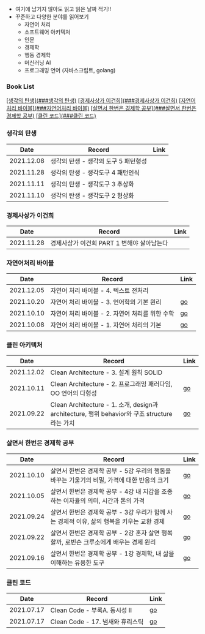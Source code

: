 - 여기에 남기지 않아도 읽고 읽은 날짜 적기!! 
- 꾸준하고 다양한 분야를 읽어보기 
  - 자연어 처리
  - 소프트웨어 아키텍처
  - 인문 
  - 경제학 
  - 행동 경제학
  - 머신러닝 AI
  - 프로그래밍 언어 (자바스크립트, golang) 

### Book List

<u>[생각의 탄생](###생각의 탄생)</u>  <u>[경제사상가 이건희](###경제사상가 이건희)</u>  <u>[자연어처리 바이블](###자연어처리 바이블)</u>  <u>[살면서 한번은 경제학 공부](###살면서 한번은 경제학 공부)</u>  <u>[클린 코드](###클린 코드)</u>

### 생각의 탄생

| Date       | Record                               | Link |
| ---------- | ------------------------------------ | ---- |
| 2021.12.08 | 생각의 탄생 - 생각의 도구 5 패턴형성 |      |
| 2021.11.28 | 생각의 탄생 - 생각도구 4  패턴인식   |      |
| 2021.11.11 | 생각의 탄생 - 생각도구 3 추상화      |      |
| 2021.11.10 | 생각의 탄생 - 생각도구 2 형상화      |      |

### 경제사상가 이건희

| Date       | Record                                     | Link |
| ---------- | ------------------------------------------ | ---- |
| 2021.11.28 | 경제사상가 이건희 PART 1 변해야 살아남는다 |      |

### 자연어처리 바이블

| Date       | Record                                          | Link                                                         |
| ---------- | ----------------------------------------------- | ------------------------------------------------------------ |
| 2021.12.05 | 자연어 처리 바이블 - 4. 텍스트 전처리           |                                                              |
| 2021.10.20 | 자연어 처리 바이블 - 3. 언어학의 기본 원리      | [go](https://github.com/ruslanlvivsky/TIL/blob/main/book/natural-language-processing-bible/chapter03.md) |
| 2021.10.10 | 자연어 처리 바이블 - 2. 자연어 처리를 위한 수학 | [go](https://github.com/ruslanlvivsky/TIL/blob/main/book/natural-language-processing-bible/chapter02.md) |
| 2021.10.08 | 자연어 처리 바이블 - 1. 자연어 처리의 기본      | [go](https://github.com/ruslanlvivsky/TIL/blob/main/book/natural-language-processing-bible/chapter01.md) |

### 클린 아키텍처

| Date       | Record                                                       | Link                                                         |
| ---------- | ------------------------------------------------------------ | ------------------------------------------------------------ |
| 2021.12.02 | Clean Architecture - 3. 설계 원칙 SOLID                      |                                                              |
| 2021.10.11 | Clean Architecture - 2. 프로그래밍 패러다임, OO 언어의 다형성 | [go](https://github.com/ruslanlvivsky/TIL/blob/main/book/Clean_Architecture/02_programming_paradigm.md) |
| 2021.09.22 | Clean Architecture - 1. 소개, design과 architecture, 행위 behavior와 구조 structure 라는 가치 | [go](https://github.com/jinsuSang/TIL/blob/main/book/Clean_Architecture/01_intro.md) |

### 살면서 한번은 경제학 공부

| Date       | Record                                                       | Link                                                         |
| ---------- | ------------------------------------------------------------ | ------------------------------------------------------------ |
| 2021.10.10 | 살면서 한번은 경제학 공부 - 5강 우리의 행동을 바꾸는 기울기의 비밀, 가격에 대한 반응의 크기 | [go](https://github.com/jinsuSang/TIL/blob/main/book/studying_economics_once_in_my_life/studying_economics_once_in_my_life.md) |
| 2021.10.05 | 살면서 한번은 경제학 공부 - 4강 내 지갑을 조종하는 이자율의 의미, 시간과 돈의 가격 | [go](https://github.com/jinsuSang/TIL/blob/main/book/studying_economics_once_in_my_life/studying_economics_once_in_my_life.md) |
| 2021.09.24 | 살면서 한번은 경제학 공부 - 3강 우리가 함께 사는 경제적 이유, 삶의 행복을 키우는 교환 경제 | [go](https://github.com/jinsuSang/TIL/blob/main/book/studying_economics_once_in_my_life/studying_economics_once_in_my_life.md) |
| 2021.09.22 | 살면서 한번은 경제학 공부 - 2강 혼자 살면 행복할까, 로빈슨 크루소에게 배우는 경제 원리 | [go](https://github.com/jinsuSang/TIL/blob/main/book/studying_economics_once_in_my_life/studying_economics_once_in_my_life.md) |
| 2021.09.16 | 살면서 한번은 경제학 공부 - 1강 경제학, 내 삶을 이해하는 유용한 도구 | [go](https://github.com/jinsuSang/TIL/blob/main/book/studying_economics_once_in_my_life/studying_economics_once_in_my_life.md) |

### 클린 코드

| Date       | Record                           | Link                                                         |
| ---------- | -------------------------------- | ------------------------------------------------------------ |
| 2021.07.17 | Clean Code - 부록A. 동시성 II    | [go](https://github.com/jinsuSang/TIL/blob/main/book/Clean_Code/%EB%B6%80%EB%A1%9DA.%20%EB%8F%99%EC%8B%9C%EC%84%B1%20II.md) |
| 2021.07.17 | Clean Code - 17. 냄새와 휴리스틱 | [go](https://github.com/jinsuSang/TIL/blob/main/book/Clean_Code/17.%20%EB%83%84%EC%83%88%EC%99%80%20%ED%9C%B4%EB%A6%AC%EC%8A%A4%ED%8B%B1.md) |
